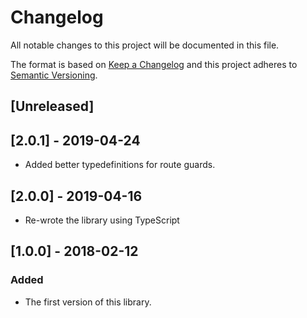 # Changelog
All notable changes to this project will be documented in this file.

The format is based on [Keep a Changelog](http://keepachangelog.com/en/1.0.0/)
and this project adheres to [Semantic Versioning](http://semver.org/spec/v2.0.0.html).

## [Unreleased]

## [2.0.1] - 2019-04-24
- Added better typedefinitions for route guards.

## [2.0.0] - 2019-04-16
- Re-wrote the library using TypeScript

## [1.0.0] - 2018-02-12

### Added
- The first version of this library.